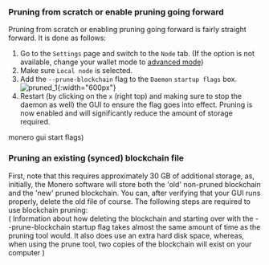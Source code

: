 ### Pruning from scratch or enable pruning going forward
Pruning from scratch or enabling pruning going forward is fairly straight forward. It is done as follows: 
1. Go to the `Settings` page and switch to the `Node` tab. (If the option is not available, change your wallet mode to [advanced mode](https://www.getmonero.org/resources/user-guides/remote_node_gui.html#:~:text=Change%20your%20wallet%20to%20advanced%20mode&text=The%20main%20menu%20(%20Welcome%20to,next%20page%20select%20Advanced%20mode%20.)))
2. Make sure `Local node` is selected.
3. Add the `--prune-blockchain` flag to the `Daemon` `startup flags` box.
![pruned_1](https://user-images.githubusercontent.com/77655812/169629970-e076d392-2112-44a1-9745-7a3faa9dff9c.png){:width="600px"}
5. Restart (by clicking on the `x` (right top) and making sure to stop the daemon as well) the GUI to ensure the flag goes into effect.
Pruning is now enabled and will significantly reduce the amount of storage required.   

 monero gui start flags)

### Pruning an existing (synced) blockchain file
First, note that this requires approximately 30 GB of additional storage, as, initially, the Monero software will store both the 'old' non-pruned blockchain and the 'new' pruned blockchain. You can, after verifying that your GUI runs properly, delete the old file of course. The following steps are required to use blockchain pruning:   
( Information about how deleting the blockchain and starting over with the --prune-blockchain startup flag takes almost the same amount of time as the pruning tool would. It also does use an extra hard disk space, whereas, when using the prune tool, two copies of the blockchain will exist on your computer )
